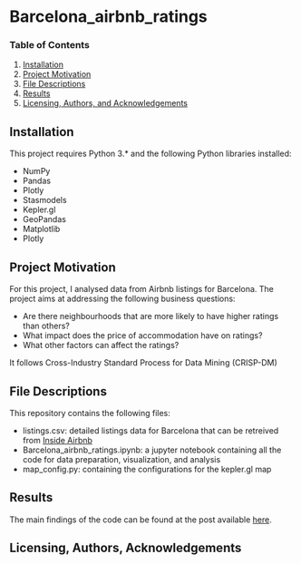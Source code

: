 # Barcelona_airbnb_ratings

### Table of Contents

1. [Installation](#installation)
2. [Project Motivation](#motivation)
3. [File Descriptions](#files)
4. [Results](#results)
5. [Licensing, Authors, and Acknowledgements](#licensing)

## Installation <a name="installation"></a>

This project requires Python 3.* and the following Python libraries installed:

* NumPy
* Pandas
* Plotly
* Stasmodels
* Kepler.gl
* GeoPandas
* Matplotlib
* Plotly


## Project Motivation<a name="motivation"></a>

For this project, I analysed data from Airbnb listings for Barcelona. The project aims at addressing the following business questions:
* Are there neighbourhoods that are more likely to have higher ratings than others?
* What impact does the price of accommodation have on ratings?
* What other factors can affect the ratings?

It follows Cross-Industry Standard Process for Data Mining (CRISP-DM) 


## File Descriptions <a name="files"></a>

This repository contains the following files:
* listings.csv: detailed listings data for Barcelona that can be retreived from [Inside Airbnb](http://insideairbnb.com/)
* Barcelona_airbnb_ratings.ipynb: a jupyter notebook containing all the code for data preparation, visualization, and analysis
* map_config.py: containing the configurations for the kepler.gl map


## Results<a name="results"></a>

The main findings of the code can be found at the post available [here]().

## Licensing, Authors, Acknowledgements<a name="licensing"></a>


